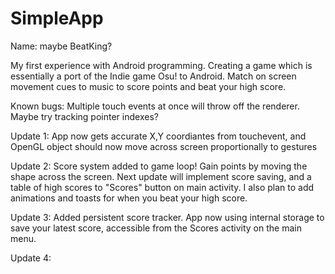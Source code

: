 # SimpleApp

Name: maybe BeatKing?

My first experience with Android programming.
Creating a game which is essentially a port of the Indie game Osu! to Android.
Match on screen movement cues to music to score points and beat your high score.

Known bugs: Multiple touch events at once will throw off the renderer. Maybe try tracking pointer indexes?

Update 1: App now gets accurate X,Y coordiantes from touchevent, and OpenGL object should now move across screen proportionally to gestures

Update 2: Score system added to game loop! Gain points by  moving the shape across the screen. Next update will implement score saving, and a table of high scores to "Scores" button on main activity. I also plan to add animations and toasts for when you beat your high score.

Update 3: Added persistent score tracker. App now using internal storage to save your latest score, accessible from the Scores activity on the main menu.

Update 4: 
